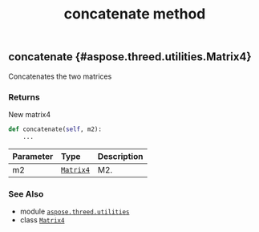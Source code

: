 ﻿---
title: concatenate method
second_title: Aspose.3D for Python via .NET API References
description: 
type: docs
weight: 20
url: /python-net/aspose.threed.utilities/matrix4/concatenate/
is_root: false
---

## concatenate {#aspose.threed.utilities.Matrix4}

Concatenates the two matrices


### Returns 


New matrix4


```python
def concatenate(self, m2):
    ...
```


| Parameter | Type | Description |
| :- | :- | :- |
| m2 | [`Matrix4`](/3d/python-net/aspose.threed.utilities/matrix4) | M2. |



### See Also
* module [`aspose.threed.utilities`](../../)
* class [`Matrix4`](/3d/python-net/aspose.threed.utilities/matrix4)
